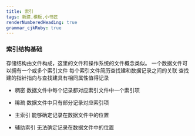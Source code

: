 ```yaml
---
title: 索引
tags: 新建,模板,小书匠
renderNumberedHeading: true
grammar_cjkRuby: true
---
```


### 索引结构基础

存储结构由文件构成，这里的文件和操作系统的文件概念类似。
一个数据文件可以拥有一个或多个索引文件
每个索引文件简历查找建和数据记录之间的关联
查找建的指针指向与查找建具有相同属性值得记录

- 稠密 数据文件中每个记录都对应索引文件中一个索引项
- 稀疏 数据文件中只有部分记录对应索引项

- 主索引 能够确定记录在数据文件中的位置
- 辅助索引 无法确定记录在数据文件中的位置  